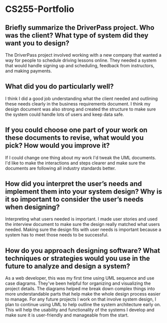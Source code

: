 # CS255-Portfolio
## Briefly summarize the DriverPass project. Who was the client? What type of system did they want you to design?
The DriverPass project involved working with a new company that wanted a way for people to schedule driving lessons online. They needed a system that would handle signing up and scheduling, feedback from instructors, and making payments.

## What did you do particularly well?
I think I did a good job understanding what the client needed and outlining these needs clearly in the business requirements document. I think my design document was also strong and created the structure to make sure the system could handle lots of users and keep data safe.

## If you could choose one part of your work on these documents to revise, what would you pick? How would you improve it?
If I could change one thing about my work I'd tweak the UML documents. I'd like to make the interactions and steps clearer and make sure the documents are following all industry standards better.

## How did you interpret the user’s needs and implement them into your system design? Why is it so important to consider the user’s needs when designing?
Interpreting what users needed is important. I made user stories and used the interview document to make sure the design really matched what users needed. Making sure the design fits with user needs is important because a system has to meet those needs to be successful.

## How do you approach designing software? What techniques or strategies would you use in the future to analyze and design a system?
As a web developer, this was my first time using UML sequence and use case diagrams. They've been helpful for organizing and visualizing the project details. The diagrams helped me break down complex things into more understandable parts that help make the whole design process easier to manage. For any future projects I work on that involve system design, I plan to continue using UML to help outline the system architecture early on. This will help the usability and functionality of the systems I develop and make sure it is user-friendly and manageable from the start.
